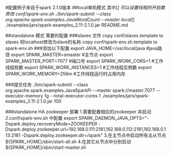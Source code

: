 ﻿#配置例子来自于spark 2.1.0版本
##local单机模式   其中[*] 可以设置线程的开启数
    修改 
    conf/spark-env.sh
    ./bin/spark-submit --class org.apache.spark.examples.JavaWordCount --master local[*] ./examples/jars/spark-examples_2.11-2.1.0.jar README.md

##standalone 模式
需要的配置
###slaves 文件
    copy conf/slaves.template to slaves 将localhost修改为slave的名称
    copy conf/spark-env.sh.template to spark-env.sh 
###添加以下配置
    export JAVA_HOME=/usr/local/java #java路径
    export SPARK_MASTER=smaster #主节点
    export SPARK_MASTER_PORT=7077 #端口号
    export SPARK_WORK_CORS=1 #工作线程核数
    export SPARK_WORK_INSTANCES=1 #工作线程实例数
    export SPARK_WORK_MEMORY=256m #工作线程运行时占用内存
   
###提交任务
    ./bin/spark-submit --class org.apache.spark.examples.JavaSparkPi --master spark://master:7077 --executor-memory 1g --total-executor-cores 1 ./examples/jars/spark-examples_2.11-2.1.0.jar 100
	
###standalone HA zookeeper 部署
1.需要配置相应的zookeeper 并启动
2.conf/spark-env.sh 中配置
    export SPARK_DAEMON_JAVA_OPTS="-Dspark.deploy.recoveryMode=ZOOKEEPER -Dspark.deploy.zookeeper.url=192.168.0.111:2181,192.168.0.112:2181,192.168.0.113:2181 -Dspark.deploy.zookeeper.dir=/spark"
3.在主节点中启动所有主从节点
	${SPARK_HOME}/sbin/start-all.sh
4.在其它从节点中分别启动
    ${SPARK_HOME}/sbin/start-master.sh
	

    

